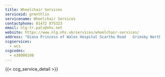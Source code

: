 ```yaml
---
title: Wheelchair Services
serviceid: grmnthlin
servicename: Wheelchair Services
contactphone: 01472 875323
email: nlg-tr.pals@nhs.net
website: https://www.nlg.nhs.uk/services/wheelchair-services/
address: "Diana Princess of Wales Hospital Scartho Road   Grimsby North East Lincolnshire DN33 2BA"
ccgservices:
  - wcs
ccgcodes:
  - e38000100
---
```


{{< ccg_service_detail >}}
